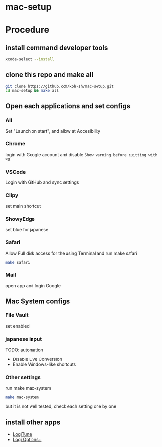 # mac-setup

# Procedure

## install command developer tools

```bash
xcode-select --install
```

## clone this repo and make all

```bash
git clone https://github.com/koh-sh/mac-setup.git
cd mac-setup && make all
```

## Open each applications and set configs

### All

Set "Launch on start", and allow at Accesibility

### Chrome

login with Google account and disable `Show warning before quitting with ⌘Q`

### VSCode

Login with GitHub and sync settings

### Clipy

set main shortcut

### ShowyEdge

set blue for japanese

### Safari

Allow Full disk access for the using Terminal
and run make safari

```bash
make safari
```

### Mail

open app and login Google

## Mac System configs

### File Vault

set enabled

### japanese input

TODO: automation

- Disable Live Conversion
- Enable Windows-like shortcuts

### Other settings

run make mac-system

```bash
make mac-system
```

but it is not well tested, check each setting one by one

## install other apps

- [LogiTune](https://www.logicool.co.jp/ja-jp/video-collaboration/software/logi-tune-software.html)
- [Logi Options+](https://www.logicool.co.jp/ja-jp/software/logi-options-plus.html)
